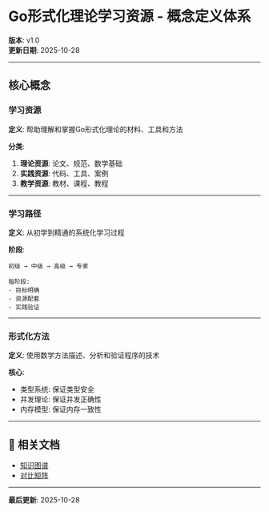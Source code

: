 # Go形式化理论学习资源 - 概念定义体系

**版本**: v1.0  
**更新日期**: 2025-10-28

---

## 核心概念

### 学习资源

**定义**: 帮助理解和掌握Go形式化理论的材料、工具和方法

**分类**:
1. **理论资源**: 论文、规范、数学基础
2. **实践资源**: 代码、工具、案例
3. **教学资源**: 教材、课程、教程

---

### 学习路径

**定义**: 从初学到精通的系统化学习过程

**阶段**:
```text
初级 → 中级 → 高级 → 专家

每阶段:
- 目标明确
- 资源配套
- 实践验证
```

---

### 形式化方法

**定义**: 使用数学方法描述、分析和验证程序的技术

**核心**:
- 类型系统: 保证类型安全
- 并发理论: 保证并发正确性
- 内存模型: 保证内存一致性

---

## 🔗 相关文档

- [知识图谱](./00-知识图谱.md)
- [对比矩阵](./00-对比矩阵.md)

---

**最后更新**: 2025-10-28
